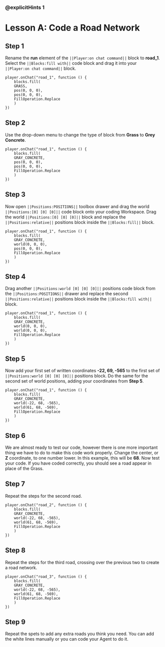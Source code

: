 ### @explicitHints 1

# Lesson A: Code a Road Network

## Step 1
Rename the **run** element of the ``||Player:on chat command||`` block to **road_1**. Select the ``||Blocks:fill with||`` code block and drag it into your ``||Player:on chat command||`` block. 

``` blocks
player.onChat("road_1", function () {
    blocks.fill(
    GRASS,
    pos(0, 0, 0),
    pos(0, 0, 0),
    FillOperation.Replace
    )
})
```

## Step 2
Use the drop-down menu to change the type of block from **Grass** to **Grey Concrete**. 

``` blocks
player.onChat("road_1", function () {
    blocks.fill(
    GRAY_CONCRETE,
    pos(0, 0, 0),
    pos(0, 0, 0),
    FillOperation.Replace
    )
})
```

## Step 3
Now open ``||Positions:POSITIONS||`` toolbox drawer and drag the world ``||Positions:[0] [0] [0]||`` code block onto your coding Workspace. 
Drag the world ``||Positions:[0] [0] [0]||`` block and replace the ``||Positions:relative||`` positions block inside the ``||Blocks:fill||`` block. 

``` blocks
player.onChat("road_1", function () {
    blocks.fill(
    GRAY_CONCRETE,
    world(0, 0, 0),
    pos(0, 0, 0),
    FillOperation.Replace
    )
})
```

## Step 4
Drag another ``||Positions:world [0] [0] [0]||`` positions code block from the ``||Positions:POSITIONS||`` drawer and replace the second ``||Positions:relative||`` positions block inside the ``||Blocks:fill with||`` block. 

``` blocks
player.onChat("road_1", function () {
    blocks.fill(
    GRAY_CONCRETE,
    world(0, 0, 0),
    world(0, 0, 0),
    FillOperation.Replace
    )
})
```

## Step 5
Now add your first set of written coordinates **-22, 69, -565** to the first set of ``||Positions:world [0] [0] [0]||`` positions block. Do the same for the second set of world positions, adding your coordinates from **Step 5**.  

``` blocks
player.onChat("road_1", function () {
    blocks.fill(
    GRAY_CONCRETE,
    world(-22, 68, -565),
    world(61, 68, -569),
    FillOperation.Replace
    )
})
```

## Step 6
We are almost ready to test our code, however there is one more important thing we have to do to make this code work properly. Change the center, or **Z** coordinate, to one number lower. In this example, this will be **68**. Now test your code. If you have coded correctly, you should see a road appear in place of the Grass. 

## Step 7
Repeat the steps for the second road. 

``` blocks
player.onChat("road_2", function () {
    blocks.fill(
    GRAY_CONCRETE,
    world(-22, 68, -565),
    world(61, 68, -569),
    FillOperation.Replace
    )
})
```
## Step 8
Repeat the steps for the third road, crossing over the previous two to create a road network. 

``` blocks
player.onChat("road_3", function () {
    blocks.fill(
    GRAY_CONCRETE,
    world(-22, 68, -565),
    world(61, 68, -569),
    FillOperation.Replace
    )
})
```
## Step 9
Repeat the spets to add any extra roads you think you need. You can add the white lines manually or you can code your Agent to do it. 

